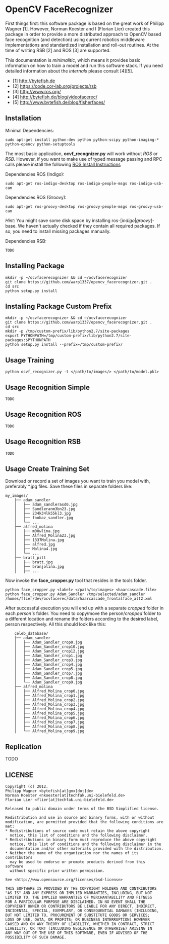 OpenCV FaceRecognizer
=======================

First things first: this software package is based on the great work of Philipp Wagner [1]. However,
Norman Koester and I (Florian Lier) created this package in order to provide a more distributed
approach to OpenCV based face recognition (and detection) using current robotics middleware
implementations and standardized installation and roll-out routines. At the time of writing
RSB [2] and ROS [3] are supported.

This documentation is *minimalitic*, which means it provides basic information on how to train
a model and run this software stack. If you need detailed information about the _internals_
please consult [4][5].

* [1] http://bytefish.de
* [2] https://code.cor-lab.org/projects/rsb
* [3] http://www.ros.org/
* [4] http://bytefish.de/blog/videofacerec/
* [5] http://www.bytefish.de/blog/fisherfaces/


Installation
-------------

Minimal Dependencies:

    sudo apt-get install python-dev python python-scipy python-imaging-* python-opencv python-setuptools

The most basic application, **ocvf_recognizer.py** will work without *ROS* or *RSB*. However, if you want to
make use of typed message passing and RPC calls please install the following [ROS Install Instructions](http://wiki.ros.org/indigo/Installation/Ubuntu)

Dependencies ROS (Indigo):

    sudo apt-get ros-indigo-desktop ros-indigo-people-msgs ros-indigo-usb-cam

Dependencies ROS (Groovy):

    sudo apt-get ros-groovy-desktop ros-groovy-people-msgs ros-groovy-usb-cam

*Hint*: You might save some disk space by installing ros-[*indigo*|*groovy*]-base. We haven't actually
checked if they contain all required packages. If so, you need to install missing packages manually.

Dependencies RSB:

    TODO


Installing Package
-------------------

    mkdir -p ~/ocvfacerecognizer && cd ~/ocvfacerecognizer
    git clone https://github.com/warp1337/opencv_facerecognizer.git .
    cd src
    python setup.py install


Installing Package Custom Prefix
-------------------

    mkdir -p ~/ocvfacerecognizer && cd ~/ocvfacerecognizer
    git clone https://github.com/warp1337/opencv_facerecognizer.git .
    cd src
    mkdir -p /tmp/custom-prefix/lib/python2.7/site-packages
    export PYTHONPATH=/tmp/custom-prefix/lib/python2.7/site-packages:$PYTHONPATH
    python setup.py install --prefix=/tmp/custom-prefix/


Usage Training
---------------

    python ocvf_recognizer.py -t </path/to/images/> </path/to/model.pkl>


Usage Recognition Simple
-------------------------

    TODO

Usage Recognition ROS
----------------------

    TODO

Usage Recognition RSB
----------------------

    TODO


Usage Create Training Set
--------------------------
Download or record a set of images you want to train you model with, preferably *.jpg files.
Save these files in separate folders like:

    my_images/
        ├── adam_sandler
        │   ├── adam_sandlerasd0.jpg
        │   ├── Sandleranm3bn23.jpg
        │   ├── 234k34lk55kl3.jpg
        │   ├── foobaz_sandler.jpg
        │   └── ...
        ├── alfred_molina
        │   ├── m00wlina.jpg
        │   ├── Alfred_Molina23.jpg
        │   ├── 1337Molina.jpg
        │   ├── alfred.jpg
        │   ├── Molina4.jpg
        │   └── ...
        ├── bratt_pitt
        │   ├── bratt.jpg
        │   ├── branjolina.jpg
        │   ├── ...


Now invoke the **face_cropper.py** tool that resides in the tools folder.

    python face_cropper.py <label> </path/to/images> <haarcascade.file>
    python face_cropper.py Adam_Sandler /tmp/selected/adam_sandler /homes/flier/dev/ocvfacerec/data/haarcascade_frontalface_alt2.xml


After successful execution you will end up with a separate *cropped* folder in each *person's* folder.
You need to copy/move the person/*cropped* folder to a different location and rename the folders according
to the desired label, person respectively. All this should look like this:


        celeb_database/
        ├── adam_sandler
        │   ├── Adam_Sandler_crop0.jpg
        │   ├── Adam_Sandler_crop10.jpg
        │   ├── Adam_Sandler_crop12.jpg
        │   ├── Adam_Sandler_crop1.jpg
        │   ├── Adam_Sandler_crop3.jpg
        │   ├── Adam_Sandler_crop4.jpg
        │   ├── Adam_Sandler_crop5.jpg
        │   ├── Adam_Sandler_crop7.jpg
        │   ├── Adam_Sandler_crop8.jpg
        │   └── Adam_Sandler_crop9.jpg
        ├── alfred_molina
        │   ├── Alfred_Molina_crop0.jpg
        │   ├── Alfred_Molina_crop1.jpg
        │   ├── Alfred_Molina_crop2.jpg
        │   ├── Alfred_Molina_crop3.jpg
        │   ├── Alfred_Molina_crop4.jpg
        │   ├── Alfred_Molina_crop5.jpg
        │   ├── Alfred_Molina_crop6.jpg
        │   ├── Alfred_Molina_crop7.jpg
        │   ├── Alfred_Molina_crop8.jpg
        │   └── Alfred_Molina_crop9.jpg



Replication
-------------
TODO


LICENSE
-------------


    Copyright (c) 2012.
    Philipp Wagner <bytefish[at]gmx[dot]de>
    Norman Koester <nkoester[at]techfak.uni-bielefeld.de>
    Florian Lier <flier[at]techfak.uni-bielefeld.de>

    Released to public domain under terms of the BSD Simplified license.

    Redistribution and use in source and binary forms, with or without
    modification, are permitted provided that the following conditions are met:
    * Redistributions of source code must retain the above copyright
      notice, this list of conditions and the following disclaimer.
    * Redistributions in binary form must reproduce the above copyright
      notice, this list of conditions and the following disclaimer in the
      documentation and/or other materials provided with the distribution.
    * Neither the name of the organization nor the names of its contributors
      may be used to endorse or promote products derived from this software
      without specific prior written permission.

    See <http://www.opensource.org/licenses/bsd-license>

    THIS SOFTWARE IS PROVIDED BY THE COPYRIGHT HOLDERS AND CONTRIBUTORS
    "AS IS" AND ANY EXPRESS OR IMPLIED WARRANTIES, INCLUDING, BUT NOT
    LIMITED TO, THE IMPLIED WARRANTIES OF MERCHANTABILITY AND FITNESS
    FOR A PARTICULAR PURPOSE ARE DISCLAIMED. IN NO EVENT SHALL THE
    COPYRIGHT OWNER OR CONTRIBUTORS BE LIABLE FOR ANY DIRECT, INDIRECT,
    INCIDENTAL, SPECIAL, EXEMPLARY, OR CONSEQUENTIAL DAMAGES (INCLUDING,
    BUT NOT LIMITED TO, PROCUREMENT OF SUBSTITUTE GOODS OR SERVICES;
    LOSS OF USE, DATA, OR PROFITS; OR BUSINESS INTERRUPTION) HOWEVER
    CAUSED AND ON ANY THEORY OF LIABILITY, WHETHER IN CONTRACT, STRICT
    LIABILITY, OR TORT (INCLUDING NEGLIGENCE OR OTHERWISE) ARISING IN
    ANY WAY OUT OF THE USE OF THIS SOFTWARE, EVEN IF ADVISED OF THE
    POSSIBILITY OF SUCH DAMAGE.
